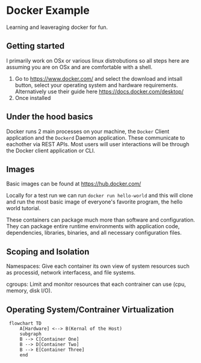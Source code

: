 # Docker Example

Learning and leaveraging docker for fun.


## Getting started
I primarily work on OSx or various linux distrobutions so all steps here are assuming you are on OSx and are comfortable with a shell.

1. Go to https://www.docker.com/ and select the download and intsall button, select your operating system and hardware requirements. Alternatively use their guide here https://docs.docker.com/desktop/
1. Once installed 


## Under the hood basics

Docker runs 2 main processes on your machine, the `Docker` Client application and the `Dockerd` Daemon application. These communicate to eachother via REST APIs. Most users will user interactions will be through the Docker client application or CLI.

## Images

Basic images can be found at https://hub.docker.com/

Locally for a test run we can run `docker run hello-world` and this will clone and run the most basic image of everyone's favorite program, the hello world tutorial.

These containers can package much more than software and configuration. They can package entire runtime environments with application code, dependencies, libraries, binaries, and all necessary configuration files. 

## Scoping and Isolation

Namespaces:
Give each container its own view of system resources such as processid, network interfacess, and file systems.

cgroups:
Limit and monitor resources that each contrainer can use (cpu, memory, disk I/O).


## Operating System/Contrainer Virtualization

```mermaid
 flowchart TD
     A[Hardware] <--> B(Kernal of the Host)
     subgraph
     B --> C[Container One]
     B --> D[Container Two]
     B --> E[Container Three]
     end
```

